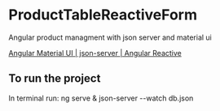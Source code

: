 # ProductTableReactiveForm

Angular product managment with json server and material ui

[Angular Material UI | json-server | Angular Reactive](https://www.youtube.com/watch?v=jGbP620NahE&t=232s)

## To run the project

In terminal run:
ng serve
&
json-server --watch db.json
